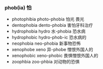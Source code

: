 ### phob(ia) 怕

- photophibia  photo-phobia  怕光 畏光
- dentophobia dento-phobia 害怕牙科治疗
- hydrophobia hydro 水-phobia  恐水病
- hydrophobic hydro-phob-ic 恐水病的
- neophobia neo-phobia  新事物恐怖
- xenophobe xeno 异-phobe 憎恨外国人的 
- xenophobic xeno-phobic 畏惧憎恨外国人的
- zoophbia zoo-phbia 对动物的恐惧